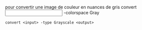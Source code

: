 pour convertir une image de couleur en nuances de gris
	convert <input> -colorspace Gray <output>

	convert <input> -type Grayscale <output>
